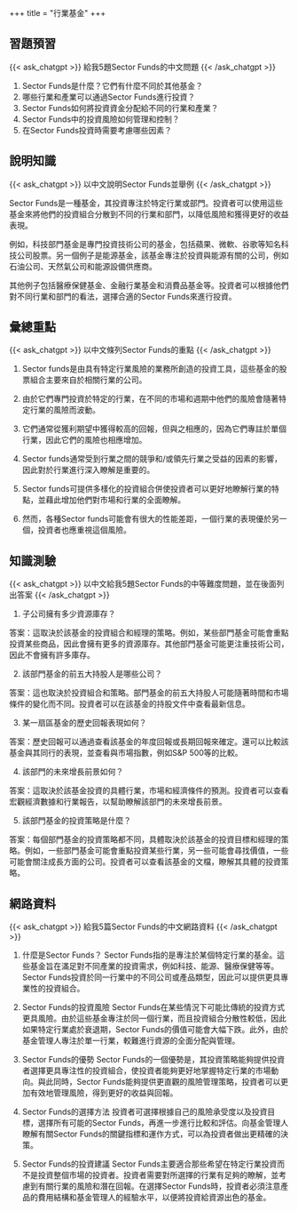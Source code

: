 +++
title = "行業基金"
+++
## 習題預習
{{< ask_chatgpt >}}
給我5題Sector Funds的中文問題
{{< /ask_chatgpt >}}



1. Sector Funds是什麼？它們有什麼不同於其他基金？
2. 哪些行業和產業可以通過Sector Funds進行投資？
3. Sector Funds如何將投資資金分配給不同的行業和產業？
4. Sector Funds中的投資風險如何管理和控制？
5. 在Sector Funds投資時需要考慮哪些因素？   

## 說明知識
{{< ask_chatgpt >}}
以中文說明Sector Funds並舉例
{{< /ask_chatgpt >}}



Sector Funds是一種基金，其投資專注於特定行業或部門。投資者可以使用這些基金來將他們的投資組合分散到不同的行業和部門，以降低風險和獲得更好的收益表現。

例如，科技部門基金是專門投資技術公司的基金，包括蘋果、微軟、谷歌等知名科技公司股票。另一個例子是能源基金，該基金專注於投資與能源有關的公司，例如石油公司、天然氣公司和能源設備供應商。

其他例子包括醫療保健基金、金融行業基金和消費品基金等。投資者可以根據他們對不同行業和部門的看法，選擇合適的Sector Funds來進行投資。   

## 彙總重點
{{< ask_chatgpt >}}
以中文條列Sector Funds的重點
{{< /ask_chatgpt >}}



1. Sector funds是由具有特定行業風險的業務所創造的投資工具，這些基金的股票組合主要來自於相關行業的公司。

2. 由於它們專門投資於特定的行業，在不同的市場和週期中他們的風險會隨著特定行業的風險而波動。

3. 它們通常從獲利期望中獲得較高的回報，但與之相應的，因為它們專註於單個行業，因此它們的風險也相應增加。

4. Sector funds通常受到行業之間的競爭和/或領先行業之受益的因素的影響，因此對於行業進行深入瞭解是重要的。

5. Sector funds可提供多樣化的投資組合併使投資者可以更好地瞭解行業的特點，並藉此增加他們對市場和行業的全面瞭解。

6. 然而，各種Sector funds可能會有很大的性能差距，一個行業的表現優於另一個，投資者也應重視這個風險。   

## 知識測驗
{{< ask_chatgpt >}}
以中文給我5題Sector Funds的中等難度問題，並在後面列出答案
{{< /ask_chatgpt >}}



1. 子公司擁有多少資源庫存？

答案：這取決於該基金的投資組合和經理的策略。例如，某些部門基金可能會重點投資某些商品，因此會擁有更多的資源庫存。其他部門基金可能更注重技術公司，因此不會擁有許多庫存。

2. 該部門基金的前五大持股人是哪些公司？

答案：這也取決於投資組合和策略。部門基金的前五大持股人可能隨著時間和市場條件的變化而不同。投資者可以在該基金的持股文件中查看最新信息。

3. 某一扇區基金的歷史回報表現如何？ 

答案：歷史回報可以通過查看該基金的年度回報或長期回報來確定。還可以比較該基金與其同行的表現，並查看與市場指數，例如S&P 500等的比較。

4. 該部門的未來增長前景如何？

答案：這取決於該基金投資的具體行業，市場和經濟條件的預測。投資者可以查看宏觀經濟數據和行業報告，以幫助瞭解該部門的未來增長前景。

5. 該部門基金的投資策略是什麼？

答案：每個部門基金的投資策略都不同，具體取決於該基金的投資目標和經理的策略。例如，一些部門基金可能會重點投資某些行業，另一些可能會尋找價值，一些可能會關注成長方面的公司。投資者可以查看該基金的文檔，瞭解其具體的投資策略。   

## 網路資料
{{< ask_chatgpt >}}
給我5篇Sector Funds的中文網路資料
{{< /ask_chatgpt >}}



1. 什麼是Sector Funds？
Sector Funds指的是專注於某個特定行業的基金。這些基金旨在滿足對不同產業的投資需求，例如科技、能源、醫療保健等等。Sector Funds投資於同一行業中的不同公司或產品類型，因此可以提供更具專業性的投資組合。

2. Sector Funds的投資風險
Sector Funds在某些情況下可能比傳統的投資方式更具風險。由於這些基金專注於同一個行業，而且投資組合分散性較低，因此如果特定行業處於衰退期，Sector Funds的價值可能會大幅下跌。此外，由於基金管理人專注於單一行業，較難進行資源的全面分配與管理。

3. Sector Funds的優勢
Sector Funds的一個優勢是，其投資策略能夠提供投資者選擇更具專注性的投資組合，使投資者能夠更好地掌握特定行業的市場動向。與此同時，Sector Funds能夠提供更直觀的風險管理策略，投資者可以更加有效地管理風險，得到更好的收益與回報。

4. Sector Funds的選擇方法
投資者可選擇根據自己的風險承受度以及投資目標，選擇所有可能的Sector Funds，再進一步進行比較和評估。向基金管理人瞭解有關Sector Funds的關鍵指標和運作方式，可以為投資者做出更精確的決策。

5. Sector Funds的投資建議
Sector Funds主要適合那些希望在特定行業投資而不是投資整個市場的投資者。投資者需要對所選擇的行業有足夠的瞭解，並考慮到有關行業的風險和潛在回報。在選擇Sector Funds時，投資者必須注意產品的費用結構和基金管理人的經驗水平，以便將投資給資源出色的基金。   

